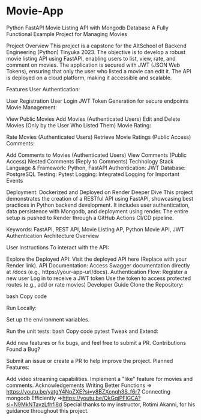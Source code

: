 # Movie-App
Python FastAPI Movie Listing API with Mongodb Database
A Fully Functional Example Project for Managing Movies

Project Overview
This project is a capstone for the AltSchool of Backend Engineering (Python) Tinyuka 2023. The objective is to develop a robust movie listing API using FastAPI, enabling users to list, view, rate, and comment on movies. The application is secured with JWT (JSON Web Tokens), ensuring that only the user who listed a movie can edit it. The API is deployed on a cloud platform, making it accessible and scalable.

Features
User Authentication:

User Registration
User Login
JWT Token Generation for secure endpoints
Movie Management:

View Public Movies
Add Movies (Authenticated Users)
Edit and Delete Movies (Only by the User Who Listed Them)
Movie Rating:

Rate Movies (Authenticated Users)
Retrieve Movie Ratings (Public Access)
Comments:

Add Comments to Movies (Authenticated Users)
View Comments (Public Access)
Nested Comments (Reply to Comments)
Technology Stack
Language & Framework: Python, FastAPI
Authentication: JWT
Database: PostgreSQL
Testing: Pytest
Logging: Integrated Logging for Important Events

Deployment: Dockerized and Deployed on Render
Deeper Dive
This project demonstrates the creation of a RESTful API using FastAPI, showcasing best practices in Python backend development. It includes user authentication, data persistence with Mongodb, and deployment using render. The entire setup is pushed to Render through a GitHub Actions CI/CD pipeline.

Keywords: FastAPI, REST API, Movie Listing AP, Python Movie API, JWT Authentication
Architecture Overview



User Instructions
To interact with the API:

Explore the Deployed API:
Visit the deployed API here (Replace with your Render link).
API Documentation:
Access Swagger documentation directly at /docs (e.g., https://your-app-url/docs).
Authentication Flow:
Register a new user
Log in to receive a JWT token
Use the token to access protected routes (e.g., add or rate movies)
Developer Guide
Clone the Repository:

bash
Copy code
<!-- https://github.com/SuperDevLogic/project_api.gitcd movie-listing-api -->
Run Locally:

Set up the environment variables.


Run the unit tests:
bash
Copy code
pytest
Tweak and Extend:

Add new features or fix bugs, and feel free to submit a PR.
Contributions
Found a Bug?

Submit an issue or create a PR to help improve the project.
Planned Features:

Add video streaming capabilities.
Implement a "like" feature for movies and comments.
Acknowledgements
Writing Better Functions => https://youtu.be/yatgY4NpZXE?si=y8BZXcnqh3S_f6r7
Connecting mongodb Efficiently =>https://youtu.be/QkGqjPFIGCA?si=N9MkNTavzLfhfi8d
Special thanks to my instructor, Rotimi Akanni, for his guidance throughout this project.

